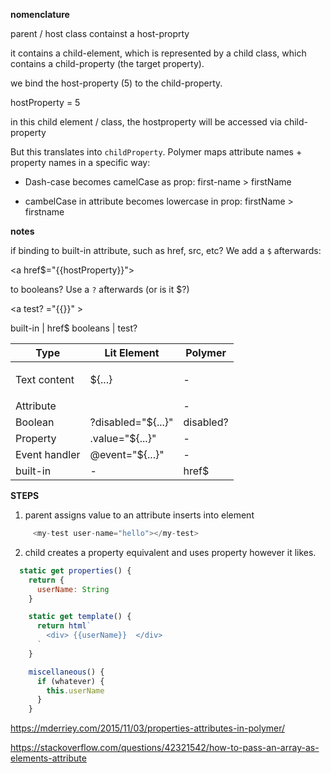 
__nomenclature__

parent / host class containst a host-proprty

it contains a child-element, which is represented by a child class, which contains a child-property (the target property).

we bind the host-property (5) to the child-property. 


hostProperty = 5

<child-element child-property="{{hostProperty}}">

in this child element / class, the hostproperty will be accessed via child-property

But this translates into `childProperty`.  Polymer maps attribute names + property names in a specific way:  

- Dash-case becomes camelCase as prop:  first-name > firstName

- cambelCase in attribute becomes lowercase in prop: firstName > firstname


__notes__

if binding to built-in attribute, such as href, src, etc? We add a `$` afterwards: 
 
<a href$="{{hostProperty}}">

to booleans? Use a `?` afterwards (or is it $?)

<a test? ="{{}}" >

built-in | href$
booleans | test?

 
  
| Type          | Lit Element         | Polymer   |
| ------------- | ------------------- | --------- |
| Text content  | <p>${...}</p>       | -         |
| Attribute     | <p id="${...}"></p> | -         |
| Boolean       | ?disabled="${...}"  | disabled? |
| Property      | .value="${...}"     | -         |
| Event handler | @event="${...}"     | -         |
| built-in      | -                   | href$     |


__STEPS__

1. parent assigns value to an attribute inserts into element

```js
     <my-test user-name="hello"></my-test>
```
2. child creates a property equivalent and uses property however it likes. 

```js
  static get properties() {
    return {
      userName: String
    }

    static get template() {
      return html`
        <div> {{userName}}  </div>
      `
    }

    miscellaneous() {
      if (whatever) {
        this.userName
      }
    }

  ```





https://mderriey.com/2015/11/03/properties-attributes-in-polymer/

https://stackoverflow.com/questions/42321542/how-to-pass-an-array-as-elements-attribute